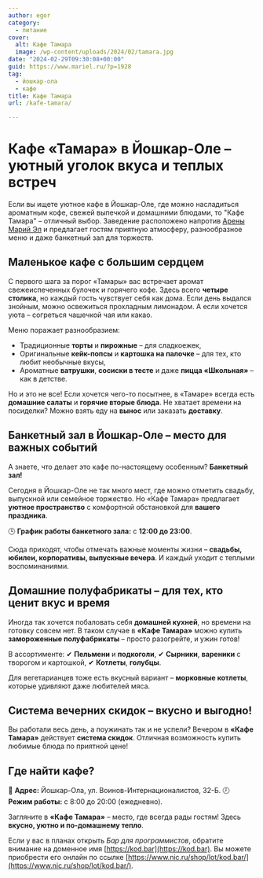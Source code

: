 ```yaml
---
author: egor
category:
  - питание
cover:
  alt: Кафе Тамара
  image: /wp-content/uploads/2024/02/tamara.jpg
date: "2024-02-29T09:30:08+00:00"
guid: https://www.mariel.ru/?p=1928
tag:
  - йошкар-ола
  - кафе
title: Кафе Тамара
url: /kafe-tamara/

---
```

# **Кафе «Тамара» в Йошкар-Оле – уютный уголок вкуса и теплых встреч**

Если вы ищете уютное кафе в Йошкар-Оле, где можно насладиться ароматным кофе, свежей выпечкой и домашними блюдами, то "Кафе Тамара" – отличный выбор. Заведение расположено напротив [Арены Марий Эл](/arena-marij-el/) и предлагает гостям приятную атмосферу, разнообразное меню и даже банкетный зал для торжеств.

## **Маленькое кафе с большим сердцем**

С первого шага за порог «Тамары» вас встречает аромат свежеиспеченных булочек и горячего кофе. Здесь всего **четыре столика**, но каждый гость чувствует себя как дома. Если день выдался знойным, можно освежиться прохладным лимонадом. А если хочется уюта – согреться чашечкой чая или какао.

Меню поражает разнообразием:

- Традиционные **торты** и **пирожные** – для сладкоежек,
- Оригинальные **кейк-попсы** и **картошка на палочке** – для тех, кто любит необычные вкусы,
- Ароматные **ватрушки**, **сосиски в тесте** и даже **пицца «Школьная»** – как в детстве.

Но и это не все! Если хочется чего-то посытнее, в «Тамаре» всегда есть **домашние салаты** и **горячие вторые блюда**. Не хватает времени на посиделки? Можно взять еду на **вынос** или заказать **доставку**.

## **Банкетный зал в Йошкар-Оле – место для важных событий**

А знаете, что делает это кафе по-настоящему особенным? **Банкетный зал!**

Сегодня в Йошкар-Оле не так много мест, где можно отметить свадьбу, выпускной или семейное торжество. Но «Кафе Тамара» предлагает **уютное пространство** с комфортной обстановкой для **вашего праздника**.

🕒 **График работы банкетного зала:** с **12:00 до 23:00**.

Сюда приходят, чтобы отмечать важные моменты жизни – **свадьбы, юбилеи, корпоративы, выпускные вечера**. И каждый уходит с теплыми воспоминаниями.

## **Домашние полуфабрикаты – для тех, кто ценит вкус и время**

Иногда так хочется побаловать себя **домашней кухней**, но времени на готовку совсем нет. В таком случае в **«Кафе Тамара»** можно купить **замороженные полуфабрикаты** – просто разогрейте, и ужин готов!

В ассортименте:
✔ **Пельмени** и **подкоголи**,
✔ **Сырники**, **вареники** с творогом и картошкой,
✔ **Котлеты**, **голубцы**.

Для вегетарианцев тоже есть вкусный вариант – **морковные котлеты**, которые удивляют даже любителей мяса.

## **Система вечерних скидок – вкусно и выгодно!**

Вы работали весь день, а поужинать так и не успели? Вечером в **«Кафе Тамара»** действует **система скидок**. Отличная возможность купить любимые блюда по приятной цене!

## **Где найти кафе?**

📍 **Адрес:** Йошкар-Ола, ул. Воинов-Интернационалистов, 32-Б.
🕗 **Режим работы:** с 8:00 до 20:00 (ежедневно).

Загляните в **«Кафе Тамара»** – место, где всегда рады гостям! Здесь **вкусно, уютно и по-домашнему тепло**.

Если у вас в планах открыть _Бар для программистов_, обратите внимание на доменное имя [https://kod.bar](https://kod.bar). Вы можете приобрести его онлайн по ссылке [https://www.nic.ru/shop/lot/kod.bar/](https://www.nic.ru/shop/lot/kod.bar/).
